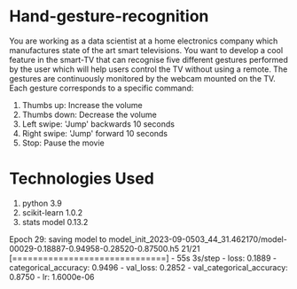# Hand-gesture-recognition
You are working as a data scientist at a home electronics company which manufactures state of the art smart televisions. You want to develop a cool feature in the smart-TV that can recognise five different gestures performed by the user which will help users control the TV without using a remote. The gestures are continuously monitored by the webcam mounted on the TV. Each gesture corresponds to a specific command:

1. Thumbs up:  Increase the volume
2. Thumbs down: Decrease the volume
3. Left swipe: 'Jump' backwards 10 seconds
4. Right swipe: 'Jump' forward 10 seconds  
5. Stop: Pause the movie

# Technologies Used
1. python 3.9
2. scikit-learn 1.0.2
3. stats model 0.13.2

Epoch 29: saving model to model_init_2023-09-0503_44_31.462170/model-00029-0.18887-0.94958-0.28520-0.87500.h5
21/21 [==============================] - 55s 3s/step - loss: 0.1889 - categorical_accuracy: 0.9496 - val_loss: 0.2852 - val_categorical_accuracy: 0.8750 - lr: 1.6000e-06
